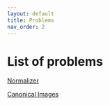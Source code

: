 ```yaml
---
layout: default
title: Problems
nav_order: 2
---
```

# List of problems

[Normalizer](./normalizer/)

[Canonical Images](./canonical/)